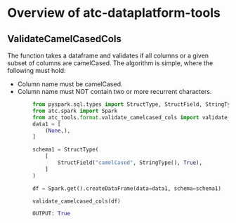 # Overview of atc-dataplatform-tools

## ValidateCamelCasedCols

The function takes a dataframe and validates if all columns or a given subset of columns are camelCased.
The algorithm is simple, where the following must hold:
* Column name must be camelCased.
* Column name must NOT contain two or more recurrent characters. 

```python
        from pyspark.sql.types import StructType, StructField, StringType
        from atc.spark import Spark
        from atc_tools.format.validate_camelcased_cols import validate_camelcased_cols
        data1 = [
            (None,),
        ]

        schema1 = StructType(
            [
                StructField("camelCased", StringType(), True),
            ]
        )

        df = Spark.get().createDataFrame(data=data1, schema=schema1)

        validate_camelcased_cols(df)

        OUTPUT: True
```